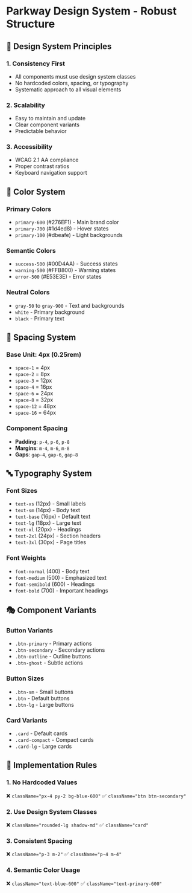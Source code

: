 # Parkway Design System - Robust Structure

## 🎯 **Design System Principles**

### 1. **Consistency First**
- All components must use design system classes
- No hardcoded colors, spacing, or typography
- Systematic approach to all visual elements

### 2. **Scalability**
- Easy to maintain and update
- Clear component variants
- Predictable behavior

### 3. **Accessibility**
- WCAG 2.1 AA compliance
- Proper contrast ratios
- Keyboard navigation support

## 🎨 **Color System**

### Primary Colors
- `primary-600` (#276EF1) - Main brand color
- `primary-700` (#1d4ed8) - Hover states
- `primary-100` (#dbeafe) - Light backgrounds

### Semantic Colors
- `success-500` (#00D4AA) - Success states
- `warning-500` (#FFB800) - Warning states
- `error-500` (#E53E3E) - Error states

### Neutral Colors
- `gray-50` to `gray-900` - Text and backgrounds
- `white` - Primary background
- `black` - Primary text

## 📏 **Spacing System**

### Base Unit: 4px (0.25rem)
- `space-1` = 4px
- `space-2` = 8px
- `space-3` = 12px
- `space-4` = 16px
- `space-6` = 24px
- `space-8` = 32px
- `space-12` = 48px
- `space-16` = 64px

### Component Spacing
- **Padding**: `p-4`, `p-6`, `p-8`
- **Margins**: `m-4`, `m-6`, `m-8`
- **Gaps**: `gap-4`, `gap-6`, `gap-8`

## 🔤 **Typography System**

### Font Sizes
- `text-xs` (12px) - Small labels
- `text-sm` (14px) - Body text
- `text-base` (16px) - Default text
- `text-lg` (18px) - Large text
- `text-xl` (20px) - Headings
- `text-2xl` (24px) - Section headers
- `text-3xl` (30px) - Page titles

### Font Weights
- `font-normal` (400) - Body text
- `font-medium` (500) - Emphasized text
- `font-semibold` (600) - Headings
- `font-bold` (700) - Important headings

## 🎭 **Component Variants**

### Button Variants
- `.btn-primary` - Primary actions
- `.btn-secondary` - Secondary actions
- `.btn-outline` - Outline buttons
- `.btn-ghost` - Subtle actions

### Button Sizes
- `.btn-sm` - Small buttons
- `.btn` - Default buttons
- `.btn-lg` - Large buttons

### Card Variants
- `.card` - Default cards
- `.card-compact` - Compact cards
- `.card-lg` - Large cards

## 🔧 **Implementation Rules**

### 1. **No Hardcoded Values**
❌ `className="px-4 py-2 bg-blue-600"`
✅ `className="btn btn-secondary"`

### 2. **Use Design System Classes**
❌ `className="rounded-lg shadow-md"`
✅ `className="card"`

### 3. **Consistent Spacing**
❌ `className="p-3 m-2"`
✅ `className="p-4 m-4"`

### 4. **Semantic Color Usage**
❌ `className="text-blue-600"`
✅ `className="text-primary-600"`
